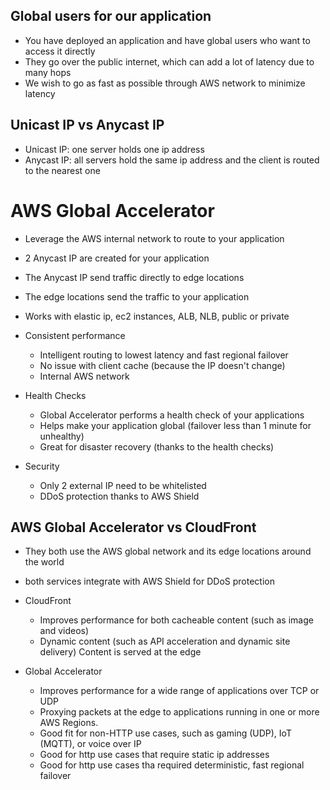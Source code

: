## Global users for our application

- You have deployed an application and  have global users who want to access it directly
- They go over the public internet, which can add a lot of latency due to many hops
- We wish to go as fast as possible through AWS network to minimize latency

## Unicast IP vs Anycast IP

- Unicast IP: one server holds one ip address
- Anycast IP: all servers hold the same ip address and the client is routed to the nearest one

# AWS Global Accelerator
- Leverage the AWS internal network to route to your application
- 2 Anycast IP are created for your application
- The Anycast IP send traffic directly to edge locations
- The edge locations send the traffic to your application

- Works with elastic ip, ec2 instances, ALB, NLB, public or private
- Consistent performance
    - Intelligent routing to lowest latency and fast regional failover
    - No issue with client cache (because the IP doesn't change)
    - Internal AWS network
- Health Checks
    - Global Accelerator performs a health check of your applications
    - Helps make your application global (failover less than 1 minute for unhealthy)
    - Great for disaster recovery (thanks to the health checks)
- Security
    - Only 2 external IP need to be whitelisted
    - DDoS protection thanks to AWS Shield

## AWS Global Accelerator vs CloudFront

- They both use the AWS global network and its edge locations around the world
- both services integrate with AWS Shield for DDoS protection
- CloudFront
    - Improves performance for both cacheable content (such as image and videos)
    - Dynamic content (such as API acceleration and dynamic site delivery)
    Content is served at the edge

- Global Accelerator
    - Improves performance for a wide range of applications over TCP or UDP
    - Proxying packets at the edge to applications running in one or more AWS Regions.
    - Good fit for non-HTTP use cases, such as gaming (UDP), IoT (MQTT), or voice over IP
    - Good for http use cases that require static ip addresses
    - Good for http use cases tha required deterministic, fast regional failover
